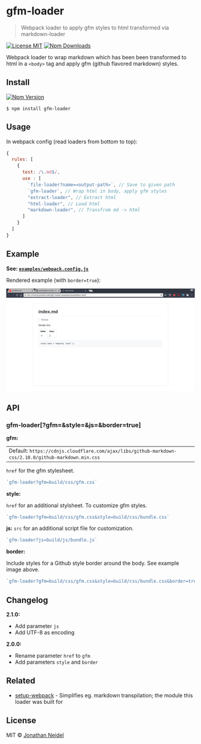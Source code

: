 # gfm-loader

> Webpack loader to apply gfm styles to html transformed via markdown-loader

[![License MIT](https://img.shields.io/badge/license-MIT-green.svg?style=flat-square)](https://github.com/jneidel/gfm-loader/blob/master/license)
[![Npm Downloads](https://img.shields.io/npm/dw/gfm-loader.svg?style=flat-square)](https://www.npmjs.com/package/gfm-loader)

Webpack loader to wrap markdown which has been been transformed to html in a `<body>` tag and apply gfm (github flavored markdown) styles.

## Install

[![Npm Version](https://img.shields.io/npm/v/gfm-loader.svg?style=flat-square)](https://www.npmjs.com/package/gfm-loader)

```
$ npm install gfm-loader
```

## Usage

In webpack config (read loaders from bottom to top):

```js
{
  rules: [
    {
      test: /\.md$/,
      use : [
        `file-loader?name=<output-path>`, // Save to given path
        `gfm-loader`, // Wrap html in body, apply gfm styles
        "extract-loader", // Extract html
        "html-loader", // Load html
        "markdown-loader", // Transfrom md -> html
      ]
    }
  ]
}
```

## Example

**See: [`examples/webpack.config.js`](examples/webpack.config.js)**

Rendered example (with `border=true`):

![Rendered example](examples/rendered.png)

## API

### gfm-loader[?gfm=<path>&style=<path>&js=<path>&border=true]

**gfm:**

<table><tr>
  <td>Default: <code>https://cdnjs.cloudflare.com/ajax/libs/github-markdown-css/2.10.0/github-markdown.min.css</code></td>
</tr></table>

`href` for the gfm stylesheet.

```js
`gfm-loader?gfm=build/css/gfm.css`
```

**style:**

`href` for an additional stylsheet.
To customize gfm styles.

```js
`gfm-loader?gfm=build/css/gfm.css&style=build/css/bundle.css`
```

**js:**
`src` for an additional script file for customization.

```js
`gfm-loader?js=build/js/bundle.js`
```

**border:**

Include styles for a Github style border around the body.
See example image above.

```js
`gfm-loader?gfm=build/css/gfm.css&style=build/css/bundle.css&border=true`
```

## Changelog

**2.1.0:**

- Add parameter `js`
- Add UTF-8 as encoding

**2.0.0:**

- Rename parameter `href` to `gfm`
- Add parameters `style` and `border`

## Related

- [setup-webpack](https://github.com/jneidel/setup-webpack) - Simplifies eg. markdown transpilation; the module this loader was built for

## License

MIT © [Jonathan Neidel](https://jneidel.com)
